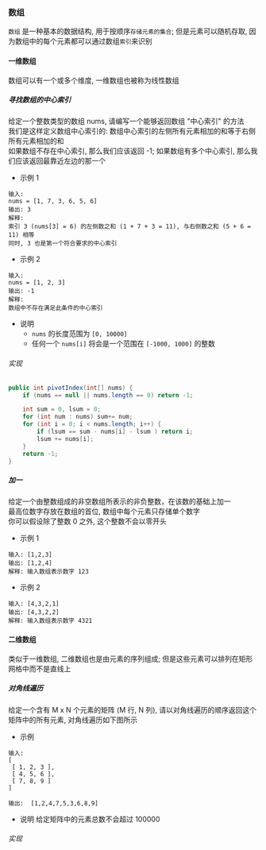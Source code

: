 ### 数组
`数组` 是一种基本的数据结构, 用于按顺序`存储元素的集合`; 但是元素可以随机存取, 因为数组中的每个元素都可以通过数组`索引`来识别

#### 一维数组
数组可以有一个或多个维度, 一维数组也被称为线性数组

##### 寻找数组的中心索引
给定一个整数类型的数组 nums, 请编写一个能够返回数组 "中心索引" 的方法  
我们是这样定义数组中心索引的: 数组中心索引的左侧所有元素相加的和等于右侧所有元素相加的和  
如果数组不存在中心索引, 那么我们应该返回 -1; 如果数组有多个中心索引, 那么我们应该返回最靠近左边的那一个

- 示例 1
```
输入:
nums = [1, 7, 3, 6, 5, 6]
输出: 3
解释:
索引 3 (nums[3] = 6) 的左侧数之和 (1 + 7 + 3 = 11), 与右侧数之和 (5 + 6 = 11) 相等
同时, 3 也是第一个符合要求的中心索引
```
- 示例 2
```
输入:
nums = [1, 2, 3]
输出: -1
解释:
数组中不存在满足此条件的中心索引
```
- 说明
  - `nums` 的长度范围为 `[0, 10000]`
  - 任何一个 `nums[i]` 将会是一个范围在 `[-1000, 1000]` 的整数

###### 实现
```Java
public int pivotIndex(int[] nums) {
    if (nums == null || nums.length == 0) return -1;

    int sum = 0, lsum = 0;
    for (int num : nums) sum+= num;
    for (int i = 0; i < nums.length; i++) {
        if (lsum == sum - nums[i] - lsum ) return i;
        lsum += nums[i];
    }
    return -1;
}
```

##### 加一
给定一个由整数组成的非空数组所表示的非负整数，在该数的基础上加一  
最高位数字存放在数组的首位, 数组中每个元素只存储单个数字   
你可以假设除了整数 0 之外, 这个整数不会以零开头
- 示例 1
```
输入: [1,2,3]
输出: [1,2,4]
解释: 输入数组表示数字 123
```
- 示例 2
```
输入: [4,3,2,1]
输出: [4,3,2,2]
解释: 输入数组表示数字 4321
```

#### 二维数组
类似于一维数组, 二维数组也是由元素的序列组成; 但是这些元素可以排列在矩形网格中而不是直线上

##### 对角线遍历
给定一个含有 M x N 个元素的矩阵 (M 行, N 列), 请以对角线遍历的顺序返回这个矩阵中的所有元素, 对角线遍历如下图所示
- 示例
```
输入:
[
 [ 1, 2, 3 ],
 [ 4, 5, 6 ],
 [ 7, 8, 9 ]
]

输出:  [1,2,4,7,5,3,6,8,9]
```
- 说明
给定矩阵中的元素总数不会超过 100000

###### 实现
